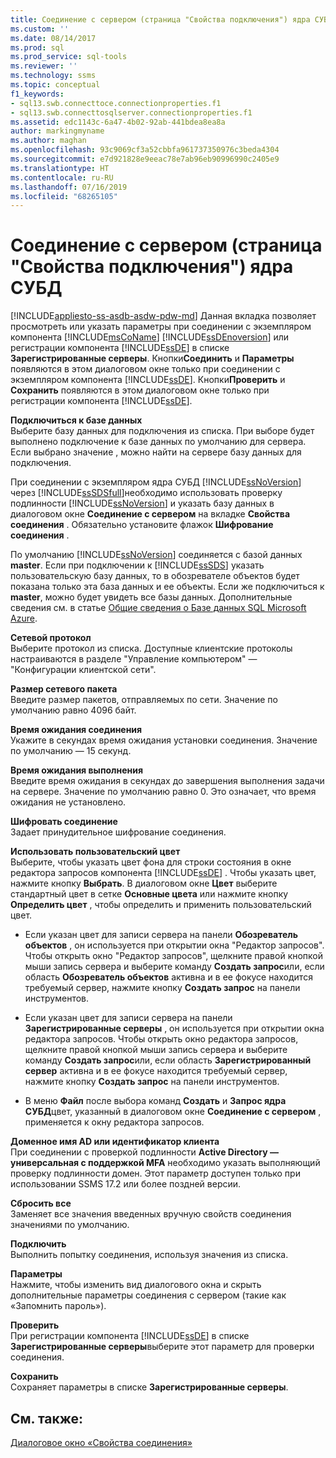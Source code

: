 ```yaml
---
title: Соединение с сервером (страница "Свойства подключения") ядра СУБД | Документация Майкрософт
ms.custom: ''
ms.date: 08/14/2017
ms.prod: sql
ms.prod_service: sql-tools
ms.reviewer: ''
ms.technology: ssms
ms.topic: conceptual
f1_keywords:
- sql13.swb.connecttoce.connectionproperties.f1
- sql13.swb.connecttosqlserver.connectionproperties.f1
ms.assetid: edc1143c-6a47-4b02-92ab-441bdea8ea8a
author: markingmyname
ms.author: maghan
ms.openlocfilehash: 93c9069cf3a52cbbfa961737350976c3beda4304
ms.sourcegitcommit: e7d921828e9eeac78e7ab96eb90996990c2405e9
ms.translationtype: HT
ms.contentlocale: ru-RU
ms.lasthandoff: 07/16/2019
ms.locfileid: "68265105"
---
```

# <a name="connect-to-server-connection-properties-page-database-engine"></a>Соединение с сервером (страница "Свойства подключения") ядра СУБД
[!INCLUDE[appliesto-ss-asdb-asdw-pdw-md](../../includes/appliesto-ss-asdb-asdw-pdw-md.md)]
Данная вкладка позволяет просмотреть или указать параметры при соединении с экземпляром компонента [!INCLUDE[msCoName](../../includes/msconame_md.md)] [!INCLUDE[ssDEnoversion](../../includes/ssdenoversion_md.md)] или регистрации компонента [!INCLUDE[ssDE](../../includes/ssde_md.md)] в списке **Зарегистрированные серверы**. Кнопки**Соединить** и **Параметры** появляются в этом диалоговом окне только при соединении с экземпляром компонента [!INCLUDE[ssDE](../../includes/ssde_md.md)]. Кнопки**Проверить** и **Сохранить** появляются в этом диалоговом окне только при регистрации компонента [!INCLUDE[ssDE](../../includes/ssde_md.md)].  
  
**Подключиться к базе данных**  
Выберите базу данных для подключения из списка. При выборе **<default>** будет выполнено подключение к базе данных по умолчанию для сервера. Если выбрано значение **<Browse server>** , можно найти на сервере базу данных для подключения.  
  
При соединении с экземпляром ядра СУБД [!INCLUDE[ssNoVersion](../../includes/ssnoversion-md.md)] через [!INCLUDE[ssSDSfull](../../includes/sssdsfull-md.md)]необходимо использовать проверку подлинности [!INCLUDE[ssNoVersion](../../includes/ssnoversion-md.md)] и указать базу данных в диалоговом окне **Соединение с сервером** на вкладке **Свойства соединения** . Обязательно установите флажок **Шифрование соединения** .  
  
По умолчанию [!INCLUDE[ssNoVersion](../../includes/ssnoversion-md.md)] соединяется с базой данных **master**. Если при подключении к [!INCLUDE[ssSDS](../../includes/sssds-md.md)] указать пользовательскую базу данных, то в обозревателе объектов будет показана только эта база данных и ее объекты. Если же подключиться к **master**, можно будет увидеть все базы данных. Дополнительные сведения см. в статье [Общие сведения о Базе данных SQL Microsoft Azure](/azure/sql-database/sql-database-technical-overview).  
  
**Сетевой протокол**  
Выберите протокол из списка. Доступные клиентские протоколы настраиваются в разделе "Управление компьютером" — "Конфигурации клиентской сети".  
  
**Размер сетевого пакета**  
Введите размер пакетов, отправляемых по сети. Значение по умолчанию равно 4096 байт.  
  
**Время ожидания соединения**  
Укажите в секундах время ожидания установки соединения. Значение по умолчанию — 15 секунд.  
  
**Время ожидания выполнения**  
Введите время ожидания в секундах до завершения выполнения задачи на сервере. Значение по умолчанию равно 0. Это означает, что время ожидания не установлено.  
  
**Шифровать соединение**  
Задает принудительное шифрование соединения.  
  
**Использовать пользовательский цвет**  
Выберите, чтобы указать цвет фона для строки состояния в окне редактора запросов компонента [!INCLUDE[ssDE](../../includes/ssde_md.md)] . Чтобы указать цвет, нажмите кнопку **Выбрать**. В диалоговом окне **Цвет** выберите стандартный цвет в сетке **Основные цвета** или нажмите кнопку **Определить цвет** , чтобы определить и применить пользовательский цвет.  
  
-   Если указан цвет для записи сервера на панели **Обозреватель объектов** , он используется при открытии окна "Редактор запросов". Чтобы открыть окно "Редактор запросов", щелкните правой кнопкой мыши запись сервера и выберите команду **Создать запрос**или, если область **Обозреватель объектов** активна и в ее фокусе находится требуемый сервер, нажмите кнопку **Создать запрос** на панели инструментов.  
  
-   Если указан цвет для записи сервера на панели **Зарегистрированные серверы** , он используется при открытии окна редактора запросов. Чтобы открыть окно редактора запросов, щелкните правой кнопкой мыши запись сервера и выберите команду **Создать запрос**или, если область **Зарегистрированный сервер** активна и в ее фокусе находится требуемый сервер, нажмите кнопку **Создать запрос** на панели инструментов.  
  
-   В меню **Файл** после выбора команд **Создать** и **Запрос ядра СУБД**цвет, указанный в диалоговом окне **Соединение с сервером** , применяется к окну редактора запросов.  
  
**Доменное имя AD или идентификатор клиента**  
При соединении с проверкой подлинности **Active Directory — универсальная с поддержкой MFA** необходимо указать выполняющий проверку подлинности домен. Этот параметр доступен только при использовании SSMS 17.2 или более поздней версии. 

**Сбросить все**  
Заменяет все значения введенных вручную свойств соединения значениями по умолчанию.  
  
**Подключить**  
Выполнить попытку соединения, используя значения из списка.  
  
**Параметры**  
Нажмите, чтобы изменить вид диалогового окна и скрыть дополнительные параметры соединения с сервером (такие как «Запомнить пароль»).  
  
**Проверить**  
При регистрации компонента [!INCLUDE[ssDE](../../includes/ssde_md.md)] в списке **Зарегистрированные серверы**выберите этот параметр для проверки соединения.  
  
**Сохранить**  
Сохраняет параметры в списке **Зарегистрированные серверы**.  
  
## <a name="see-also"></a>См. также:  
[Диалоговое окно «Свойства соединения»](../../ssms/f1-help/connection-properties-dialog-box.md)  
  
